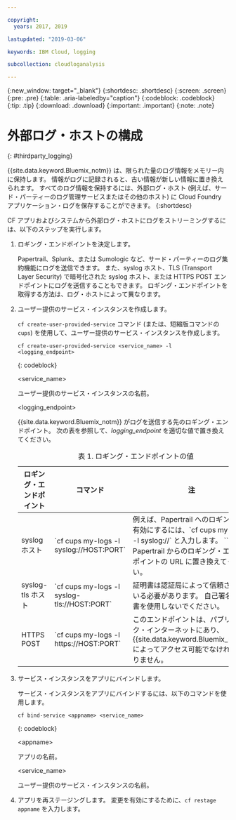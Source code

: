 ```yaml
---

copyright:
  years: 2017, 2019

lastupdated: "2019-03-06"

keywords: IBM Cloud, logging

subcollection: cloudloganalysis

---
```


{:new_window: target="_blank"}
{:shortdesc: .shortdesc}
{:screen: .screen}
{:pre: .pre}
{:table: .aria-labeledby="caption"}
{:codeblock: .codeblock}
{:tip: .tip}
{:download: .download}
{:important: .important}
{:note: .note}


# 外部ログ・ホストの構成
{: #thirdparty_logging}

{{site.data.keyword.Bluemix_notm}} は、限られた量のログ情報をメモリー内に保持します。 情報がログに記録されると、古い情報が新しい情報に置き換えられます。 すべてのログ情報を保持するには、外部ログ・ホスト (例えば、サード・パーティーのログ管理サービスまたはその他のホスト) に Cloud Foundry アプリケーション・ログを保存することができます。
{:shortdesc}

CF アプリおよびシステムから外部ログ・ホストにログをストリーミングするには、以下のステップを実行します。

  1. ロギング・エンドポイントを決定します。

	 Papertrail、Splunk、または Sumologic など、サード・パーティーのログ集約機能にログを送信できます。 また、syslog ホスト、TLS (Transport Layer Security) で暗号化された syslog ホスト、または HTTPS POST エンドポイントにログを送信することもできます。 ロギング・エンドポイントを取得する方法は、ログ・ホストによって異なります。

  2. ユーザー提供のサービス・インスタンスを作成します。

	 `cf create-user-provided-service` コマンド (または、短縮版コマンドの `cups`) を使用して、ユーザー提供のサービス・インスタンスを作成します。
	 
	 ```
	 cf create-user-provided-service <service_name> -l <logging_endpoint>
	 ```
	 {: codeblock}
	 
	 &lt;service_name&gt;

	 ユーザー提供のサービス・インスタンスの名前。

	 &lt;logging_endpoint&gt;

	 {{site.data.keyword.Bluemix_notm}} がログを送信する先のロギング・エンドポイント。 次の表を参照して、*logging_endpoint* を適切な値で置き換えてください。

	 <table>
	 <caption>表 1. ロギング・エンドポイントの値</caption>
     <thead>
     <tr>
     <th>ロギング・エンドポイント</th>
     <th>コマンド</th>
	 <th>注</th>
     </tr>
     </thead>
     <tbody>
     <tr>
     <td>syslog ホスト</td>
     <td>`cf cups my-logs -l syslog://HOST:PORT`</td>
	 <td>例えば、Papertrail へのロギングを有効にするには、`cf cups my-logs -l syslog://<papertrail-url>` と入力します。 `<papertrail-url>` を、Papertrail からのロギング・エンドポイントの URL に置き換えてください。</td>
     </tr>
	 <tr>
     <td>syslog-tls ホスト</td>
     <td>`cf cups my-logs -l syslog-tls://HOST:PORT`</td>
	 <td>証明書は認証局によって信頼されている必要があります。 自己署名証明書を使用しないでください。</td>
     </tr>
	 <tr>
     <td>HTTPS POST</td>
     <td>`cf cups my-logs -l https://HOST:PORT`</td>
	 <td>このエンドポイントは、パブリック・インターネットにあり、{{site.data.keyword.Bluemix_notm}} によってアクセス可能でなければなりません。</td>
     </tr>
     </tbody>
     </table>
  3. サービス・インスタンスをアプリにバインドします。

	 サービス・インスタンスをアプリにバインドするには、以下のコマンドを使用します。

	 ```
	 cf bind-service <appname> <service_name>
	 ```
	 {: codeblock}
	 
	 &lt;appname&gt;

	 アプリの名前。

	 &lt;service_name&gt;

	 ユーザー提供のサービス・インスタンスの名前。

  4. アプリを再ステージングします。
     変更を有効にするために、`cf restage appname` を入力します。

